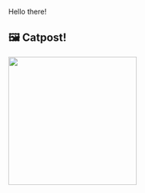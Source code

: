 Hello there!



## 🖼️ Catpost!

<sub>
    <img src="https://cdn2.thecatapi.com/images/rZ61SFsfs.jpg" height="256">
</sub>

